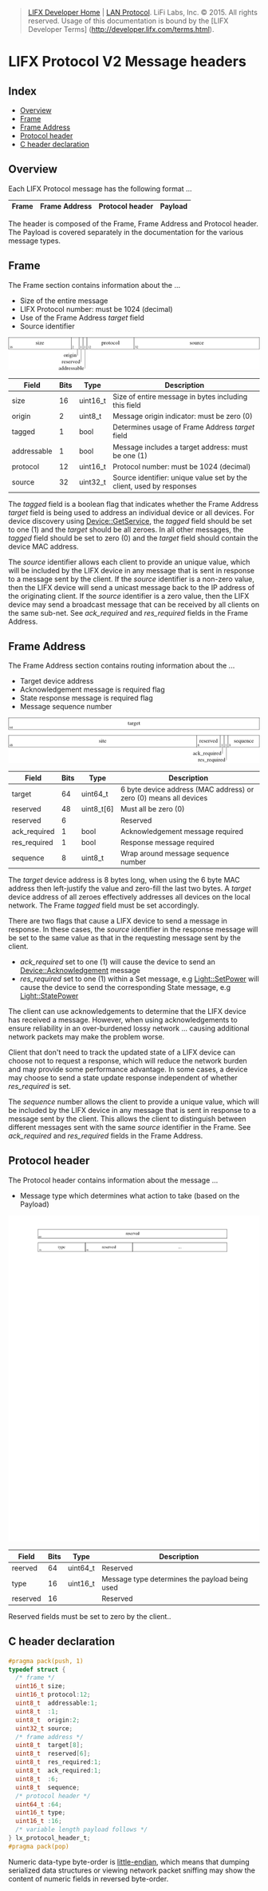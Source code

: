 >  [LIFX Developer Home](http://developer.lifx.com) |  [LAN Protocol](README.md). LiFi Labs, Inc. © 2015. All rights reserved. Usage of this documentation is bound by the [LIFX Developer  Terms] (http://developer.lifx.com/terms.html).

# LIFX Protocol V2 Message headers

## Index

* [Overview](#overview)
* [Frame](#frame)
* [Frame Address](#frame-address)
* [Protocol header](#protocol-header)
* [C header declaration](#c-header-declaration)

## Overview

Each LIFX Protocol message has the following format ...

| Frame | Frame Address | Protocol header | Payload |
|-------|---------------|-----------------|---------|

The header is composed of the Frame, Frame Address and Protocol header.
The Payload is covered separately in the documentation for the various
message types.

## Frame

The Frame section contains information about the ...

* Size of the entire message
* LIFX Protocol number: must be 1024 (decimal)
* Use of the Frame Address _target_ field
* Source identifier

![](header/frame.png)

| Field | Bits | Type | Description |
|-------|------|------|-------------|
| size | 16 | uint16_t | Size of entire message in bytes including this field |
| origin | 2 | uint8_t | Message origin indicator: must be zero (0) |
| tagged | 1 | bool | Determines usage of Frame Address _target_ field
| addressable | 1 | bool | Message includes a target address: must be one (1) |
| protocol | 12 | uint16_t | Protocol number: must be 1024 (decimal) |
| source | 32 | uint32_t | Source identifier: unique value set by the client, used by responses |

The _tagged_ field is a boolean flag that indicates whether the Frame Address
_target_ field is being used to address an individual device or all devices.
For device discovery using
[Device::GetService](messages/device.md#getservice---2),
the _tagged_ field should be set to one (1) and the _target_ should be all
zeroes.  In all other messages, the _tagged_ field should be set to zero (0)
and the _target_ field should contain the device MAC address.

The _source_ identifier allows each client to provide an unique value,
which will be included by the LIFX device in any message that is sent in
response to a message sent by the client.
If the _source_ identifier is a non-zero value, then the LIFX device will send
a unicast message back to the IP address of the originating client.
If the _source_ identifier is a zero value, then the LIFX device may send
a broadcast message that can be received by all clients on the same sub-net.
See _ack\_required_ and _res\_required_ fields in the Frame Address.

## Frame Address

The Frame Address section contains routing information about the ...

* Target device address
* Acknowledgement message is required flag
* State response message is required flag
* Message sequence number

![](header/frame_address.png)

| Field | Bits | Type | Description |
|-------|------|------|-------------|
| target | 64 | uint64_t | 6 byte device address (MAC address) or zero (0) means all devices |
| reserved | 48 | uint8_t[6] | Must all be zero (0) |
| reserved | 6 | | Reserved |
| ack_required | 1 | bool | Acknowledgement message required |
| res_required | 1 | bool | Response message required |
| sequence | 8 | uint8_t | Wrap around message sequence number |

The _target_ device address is 8 bytes long, when using the 6 byte MAC address
then left-justify the value and zero-fill the last two bytes.
A _target_ device address of all zeroes effectively addresses all devices
on the local network.  The Frame _tagged_ field must be set accordingly.

There are two flags that cause a LIFX device to send a message in response.
In these cases, the _source_ identifier in the response message will be set
to the same value as that in the requesting message sent by the client.

* _ack\_required_ set to one (1) will cause the device to send an
[Device::Acknowledgement](messages/device.md#acknowledgement---45) message
* _res\_required_ set to one (1) within a Set message,
e.g [Light::SetPower](messages/light.md#setpower---117)
will cause the device to send the corresponding State message,
e.g [Light::StatePower](messages/light.md#statepower---118)

The client can use acknowledgements to determine that the LIFX device
has received a message.  However, when using acknowledgements to ensure
reliability in an over-burdened lossy network ... causing additional
network packets may make the problem worse.

Client that don't need to track the updated state of a LIFX device can
choose not to request a response, which will reduce the network burden
and may provide some performance advantage.  In some cases, a device
may choose to send a state update response independent of whether
_res\_required_ is set.

The _sequence_ number allows the client to provide a unique value,
which will be included by the LIFX device in any message that is sent in
response to a message sent by the client.
This allows the client to distinguish between different messages sent with
the same _source_ identifier in the Frame.
See _ack\_required_ and _res\_required_ fields in the Frame Address.

## Protocol header

The Protocol header contains information about the message ...

* Message type which determines what action to take (based on the Payload)

![](header/protocol.png)

| Field | Bits | Type | Description |
|-------|------|------|-------------|
| reerved | 64 | uint64_t | Reserved |
| type | 16 | uint16_t | Message type determines the payload being used |
| reserved | 16 | | Reserved |

Reserved fields must be set to zero by the client..

## C header declaration

```c
#pragma pack(push, 1)
typedef struct {
  /* frame */
  uint16_t size;
  uint16_t protocol:12;
  uint8_t  addressable:1;
  uint8_t  :1;
  uint8_t  origin:2;
  uint32_t source;
  /* frame address */
  uint8_t  target[8];
  uint8_t  reserved[6];
  uint8_t  res_required:1;
  uint8_t  ack_required:1;
  uint8_t  :6;
  uint8_t  sequence;
  /* protocol header */
  uint64_t :64;
  uint16_t type;
  uint16_t :16;
  /* variable length payload follows */
} lx_protocol_header_t;
#pragma pack(pop)
```

Numeric data-type byte-order is
[little-endian](http://en.wikipedia.org/wiki/Endianness#Little-endian),
which means that dumping serialized data structures or viewing network
packet sniffing may show the content of numeric fields in reversed
byte-order.
